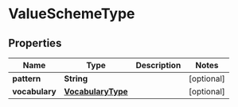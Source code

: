 

# ValueSchemeType


## Properties

| Name | Type | Description | Notes |
|------------ | ------------- | ------------- | -------------|
|**pattern** | **String** |  |  [optional] |
|**vocabulary** | [**VocabularyType**](VocabularyType.md) |  |  [optional] |



